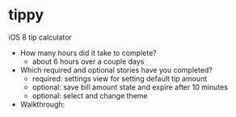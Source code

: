 tippy
=====

iOS 8 tip calculator

- How many hours did it take to complete?
  - about 6 hours over a couple days
- Which required and optional stories have you completed?
  - required: settings view for setting default tip amount
  - optional: save bill amount state and expire after 10 minutes
  - optional: select and change theme
- Walkthrough:



